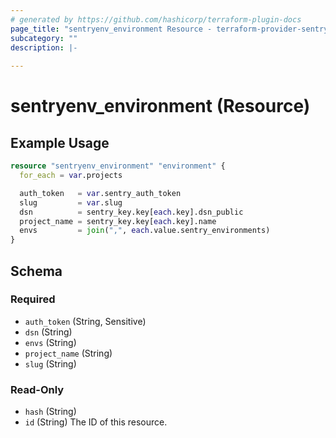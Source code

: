 ```yaml
---
# generated by https://github.com/hashicorp/terraform-plugin-docs
page_title: "sentryenv_environment Resource - terraform-provider-sentryenv"
subcategory: ""
description: |-
  
---
```


# sentryenv_environment (Resource)



## Example Usage

```terraform
resource "sentryenv_environment" "environment" {
  for_each = var.projects

  auth_token   = var.sentry_auth_token
  slug         = var.slug
  dsn          = sentry_key.key[each.key].dsn_public
  project_name = sentry_key.key[each.key].name
  envs         = join(",", each.value.sentry_environments)
}
```

<!-- schema generated by tfplugindocs -->
## Schema

### Required

- `auth_token` (String, Sensitive)
- `dsn` (String)
- `envs` (String)
- `project_name` (String)
- `slug` (String)

### Read-Only

- `hash` (String)
- `id` (String) The ID of this resource.
